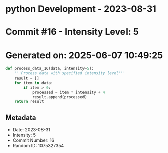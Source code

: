 ﻿# python Development - 2023-08-31
# Commit #16 - Intensity Level: 5
# Generated on: 2025-06-07 10:49:25
```python
def process_data_16(data, intensity=5):
    '''Process data with specified intensity level'''
    result = []
    for item in data:
        if item > 0:
            processed = item * intensity + 4
            result.append(processed)
    return result
```
## Metadata
- Date: 2023-08-31
- Intensity: 5
- Commit Number: 16
- Random ID: 1075327354
